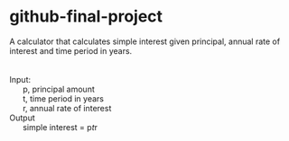 # github-final-project
A calculator that calculates simple interest given principal, annual rate of interest and time period in years.
<br><br><br>
Input: <br>
&nbsp;&nbsp;&nbsp;&nbsp;&nbsp;   p, principal amount <br>
&nbsp;&nbsp;&nbsp;&nbsp;&nbsp;   t, time period in years <br>
&nbsp;&nbsp;&nbsp;&nbsp;&nbsp;   r, annual rate of interest <br>
Output <br>
&nbsp;&nbsp;&nbsp;&nbsp;&nbsp;   simple interest = p*t*r
